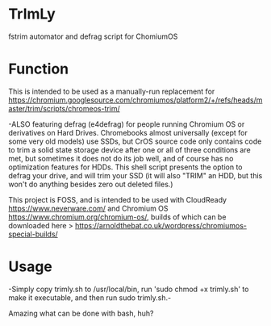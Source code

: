 # TrImLy
fstrim automator and defrag script for ChomiumOS

# Function
This is intended to be used as a manually-run replacement for https://chromium.googlesource.com/chromiumos/platform2/+/refs/heads/master/trim/scripts/chromeos-trim/

-ALSO featuring defrag (e4defrag) for people running Chromium OS or derivatives on Hard Drives. Chromebooks almost universally (except for some very old models) use SSDs, but CrOS source code only contains code to trim a solid state storage device after one or all of three conditions are met, but sometimes it does not do its job well, and of course has no optimization features for HDDs. This shell script presents the option to defrag your drive, and will trim your SSD (it will also "TRIM" an HDD, but this won't do anything besides zero out deleted files.)

This project is FOSS, and is intended to be used with CloudReady https://www.neverware.com/ and Chromium OS https://www.chromium.org/chromium-os/, builds of which can be downloaded here > https://arnoldthebat.co.uk/wordpress/chromiumos-special-builds/

# Usage
-Simply copy trimly.sh to /usr/local/bin, run 'sudo chmod +x trimly.sh' to make it executable, and then run sudo trimly.sh.-

Amazing what can be done with bash, huh?
